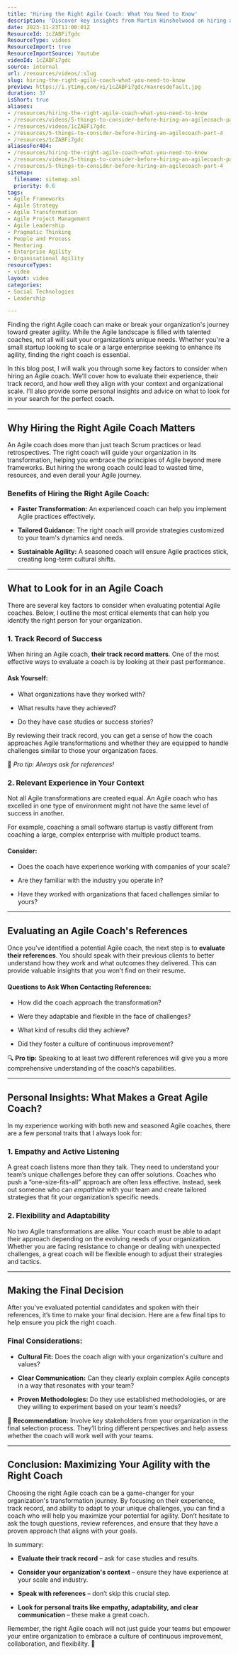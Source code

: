 ```yaml
---
title: 'Hiring the Right Agile Coach: What You Need to Know'
description: 'Discover key insights from Martin Hinshelwood on hiring an #agilecoach in part 4 of our series. Make informed decisions for your #agile journey!'
date: 2023-11-23T11:00:01Z
ResourceId: 1cZABFi7gdc
ResourceType: videos
ResourceImport: true
ResourceImportSource: Youtube
videoId: 1cZABFi7gdc
source: internal
url: /resources/videos/:slug
slug: hiring-the-right-agile-coach-what-you-need-to-know
preview: https://i.ytimg.com/vi/1cZABFi7gdc/maxresdefault.jpg
duration: 37
isShort: true
aliases:
- /resources/hiring-the-right-agile-coach-what-you-need-to-know
- /resources/videos/5-things-to-consider-before-hiring-an-agilecoach-part-4
- /resources/videos/1cZABFi7gdc
- /resources/5-things-to-consider-before-hiring-an-agilecoach-part-4
- /resources/1cZABFi7gdc
aliasesFor404:
- /resources/hiring-the-right-agile-coach-what-you-need-to-know
- /resources/videos/5-things-to-consider-before-hiring-an-agilecoach-part-4
- /resources/5-things-to-consider-before-hiring-an-agilecoach-part-4
sitemap:
  filename: sitemap.xml
  priority: 0.6
tags:
- Agile Frameworks
- Agile Strategy
- Agile Transformation
- Agile Project Management
- Agile Leadership
- Pragmatic Thinking
- People and Process
- Mentoring
- Enterprise Agility
- Organisational Agility
resourceTypes:
- video
layout: video
categories:
- Social Technologies
- Leadership

---
```

Finding the right Agile coach can make or break your organization's journey toward greater agility. While the Agile landscape is filled with talented coaches, not all will suit your organization’s unique needs. Whether you're a small startup looking to scale or a large enterprise seeking to enhance its agility, finding the right coach is essential.

In this blog post, I will walk you through some key factors to consider when hiring an Agile coach. We’ll cover how to evaluate their experience, their track record, and how well they align with your context and organizational scale. I’ll also provide some personal insights and advice on what to look for in your search for the perfect coach.

* * *

## Why Hiring the Right Agile Coach Matters

An Agile coach does more than just teach Scrum practices or lead retrospectives. The right coach will guide your organization in its transformation, helping you embrace the principles of Agile beyond mere frameworks. But hiring the wrong coach could lead to wasted time, resources, and even derail your Agile journey.

### Benefits of Hiring the Right Agile Coach:

- **Faster Transformation:** An experienced coach can help you implement Agile practices effectively.

- **Tailored Guidance:** The right coach will provide strategies customized to your team's dynamics and needs.

- **Sustainable Agility:** A seasoned coach will ensure Agile practices stick, creating long-term cultural shifts.

* * *

## What to Look for in an Agile Coach

There are several key factors to consider when evaluating potential Agile coaches. Below, I outline the most critical elements that can help you identify the right person for your organization.

### 1\. Track Record of Success

When hiring an Agile coach, **their track record matters**. One of the most effective ways to evaluate a coach is by looking at their past performance.

#### Ask Yourself:

- What organizations have they worked with?

- What results have they achieved?

- Do they have case studies or success stories?

By reviewing their track record, you can get a sense of how the coach approaches Agile transformations and whether they are equipped to handle challenges similar to those your organization faces.

📌 _Pro tip: Always ask for references!_

### 2\. Relevant Experience in Your Context

Not all Agile transformations are created equal. An Agile coach who has excelled in one type of environment might not have the same level of success in another.

For example, coaching a small software startup is vastly different from coaching a large, complex enterprise with multiple product teams.

#### Consider:

- Does the coach have experience working with companies of your scale?

- Are they familiar with the industry you operate in?

- Have they worked with organizations that faced challenges similar to yours?

* * *

## Evaluating an Agile Coach's References

Once you've identified a potential Agile coach, the next step is to **evaluate their references**. You should speak with their previous clients to better understand how they work and what outcomes they delivered. This can provide valuable insights that you won’t find on their resume.

#### Questions to Ask When Contacting References:

- How did the coach approach the transformation?

- Were they adaptable and flexible in the face of challenges?

- What kind of results did they achieve?

- Did they foster a culture of continuous improvement?

🔍 **Pro tip:** Speaking to at least two different references will give you a more comprehensive understanding of the coach’s capabilities.

* * *

## Personal Insights: What Makes a Great Agile Coach?

In my experience working with both new and seasoned Agile coaches, there are a few personal traits that I always look for:

### 1\. Empathy and Active Listening

A great coach listens more than they talk. They need to understand your team’s unique challenges before they can offer solutions. Coaches who push a “one-size-fits-all” approach are often less effective. Instead, seek out someone who can _empathize_ with your team and create tailored strategies that fit your organization’s specific needs.

### 2\. Flexibility and Adaptability

No two Agile transformations are alike. Your coach must be able to adapt their approach depending on the evolving needs of your organization. Whether you are facing resistance to change or dealing with unexpected challenges, a great coach will be flexible enough to adjust their strategies and tactics.

* * *

## Making the Final Decision

After you've evaluated potential candidates and spoken with their references, it’s time to make your final decision. Here are a few final tips to help ensure you pick the right coach.

### Final Considerations:

- **Cultural Fit:** Does the coach align with your organization's culture and values?

- **Clear Communication:** Can they clearly explain complex Agile concepts in a way that resonates with your team?

- **Proven Methodologies:** Do they use established methodologies, or are they willing to experiment based on your team's needs?

👥 **Recommendation:** Involve key stakeholders from your organization in the final selection process. They’ll bring different perspectives and help assess whether the coach will work well with your teams.

* * *

## Conclusion: Maximizing Your Agility with the Right Coach

Choosing the right Agile coach can be a game-changer for your organization's transformation journey. By focusing on their experience, track record, and ability to adapt to your unique challenges, you can find a coach who will help you maximize your potential for agility. Don’t hesitate to ask the tough questions, review references, and ensure that they have a proven approach that aligns with your goals.

In summary:

- **Evaluate their track record** – ask for case studies and results.

- **Consider your organization's context** – ensure they have experience at your scale and industry.

- **Speak with references** – don’t skip this crucial step.

- **Look for personal traits like empathy, adaptability, and clear communication** – these make a great coach.

Remember, the right Agile coach will not just guide your teams but empower your entire organization to embrace a culture of continuous improvement, collaboration, and flexibility. 🌟
